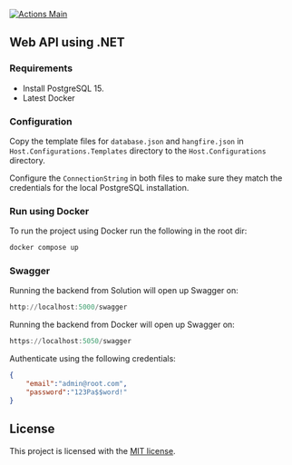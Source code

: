 [![Actions Main](https://github.com/Pettor/template-web-api-dotnet/actions/workflows/main.yml/badge.svg)](https://github.com/Pettor/template-web-api-dotnet/actions/workflows/main.yml)

## Web API using .NET

### Requirements

- Install PostgreSQL 15.
- Latest Docker

### Configuration

Copy the template files for `database.json` and `hangfire.json` in `Host.Configurations.Templates` directory to the `Host.Configurations` directory.

Configure the `ConnectionString` in both files to make sure they match the credentials for the local PostgreSQL installation.

### Run using Docker

To run the project using Docker run the following in the root dir:

```powershell
docker compose up
```

### Swagger

Running the backend from Solution will open up Swagger on:

```powershell
http://localhost:5000/swagger
```

Running the backend from Docker will open up Swagger on:

```powershell
https://localhost:5050/swagger
```

Authenticate using the following credentials:

```json
{
    "email":"admin@root.com",
    "password":"123Pa$$word!"
}
```

## License

This project is licensed with the [MIT license](LICENSE).
